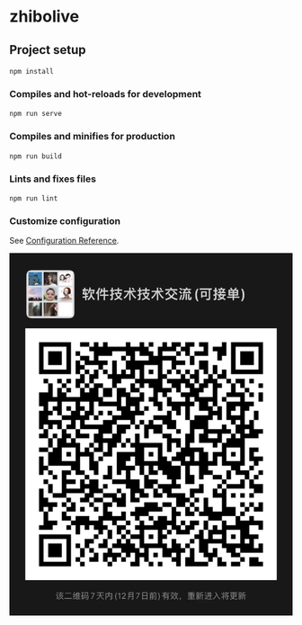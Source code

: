 # zhibolive

## Project setup
```
npm install
```

### Compiles and hot-reloads for development
```
npm run serve
```

### Compiles and minifies for production
```
npm run build
```

### Lints and fixes files
```
npm run lint
```

### Customize configuration
See [Configuration Reference](https://cli.vuejs.org/config/).


![欢迎进群咨询技术问题](https://github.com/ZongAng123/zhibolive/blob/main/WechatIMG2.jpeg)
